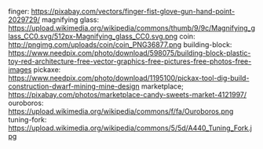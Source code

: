 finger: https://pixabay.com/vectors/finger-fist-glove-gun-hand-point-2029729/
magnifying glass: https://upload.wikimedia.org/wikipedia/commons/thumb/9/9c/Magnifying_glass_CC0.svg/512px-Magnifying_glass_CC0.svg.png
coin: http://pngimg.com/uploads/coin/coin_PNG36877.png
building-block: https://www.needpix.com/photo/download/598075/building-block-plastic-toy-red-architecture-free-vector-graphics-free-pictures-free-photos-free-images
pickaxe: https://www.needpix.com/photo/download/1195100/pickax-tool-dig-build-construction-dwarf-mining-mine-design
marketplace; https://pixabay.com/photos/marketplace-candy-sweets-market-4121997/
ouroboros: https://upload.wikimedia.org/wikipedia/commons/f/fa/Ouroboros.png
tuning-fork: https://upload.wikimedia.org/wikipedia/commons/5/5d/A440_Tuning_Fork.jpg
